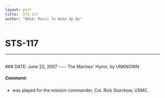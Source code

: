 ```yaml
---
layout: post
title:  STS-117
author: "NASA: Music to Wake Up By"
---
```


# STS-117
----
<br/>
### DATE: June 22, 2007
----
The Marines' Hymn, by UNKNOWN

##### Comment:
* was played for the mission commander, Col. Rick Sturckow, USMC.
